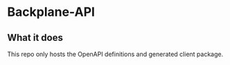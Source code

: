 # Backplane-API

## What it does 

This repo only hosts the OpenAPI definitions and generated client package.
